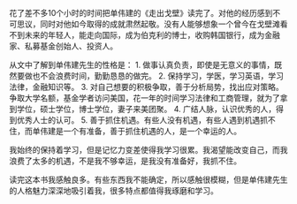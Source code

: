 花了差不多10个小时的时间把单伟建的《走出戈壁》读完了。对他的经历感到不可思议，同时对他如今取得的成就肃然起敬。没有人能够想象一个曾今在戈壁滩看不到未来的年轻人，能走向国际，成为伯克利的博士，收购韩国银行，成为金融家、私募基金创始人、投资人。

从文中了解到单伟建先生的性格是：
    1. 做事认真负责，即使是无意义的事情，既然要做也不会浪费时间，勤勤恳恳的做完。
    2. 保持学习，学医，学习英语，学习法律，金融知识等。
    3. 对自己想要的积极争取，善于分析局势，找出应对策略。争取大学名额，基金学者访问美国，花一年的时间学习法律和工商管理，就为了拿到学位，硕士学位，博士学位，妻子来美团聚。
    4. 广结人脉，认识优秀的人，得到优秀人士的认可。
    5. 善于抓住机遇。有些人没有机遇，有些人遇到机遇抓不住，而单伟建是一个有准备，善于抓住机遇的人，是一个幸运的人。
 
我始终的保持着学习，但是记忆力变差使得我学习很累。我渴望能改变自己，而我浪费了太多的机遇，不是我不够幸运，是我没有准备好，我抓不住。

读完这本书我感触良多。有些东西我不能确定，所以感触很模糊，但是单伟建先生的人格魅力深深地吸引着我，很多特点都值得我琢磨和学习。